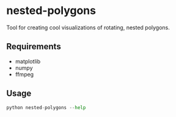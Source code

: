# nested-polygons

Tool for creating cool visualizations of rotating, nested polygons.

## Requirements
* matplotlib
* numpy
* ffmpeg

## Usage
```python
python nested-polygons --help
```